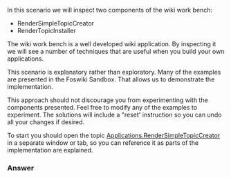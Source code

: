 <!-- Scenario text goes here -->
In this scenario we will inspect two components of the wiki work bench: 
* RenderSimpleTopicCreator
* RenderTopicInstaller

The wiki work bench is a well developed wiki application. By inspecting it we will see a number of techniques that are useful when you build your own applications.

This scenario is explanatory rather than exploratory. Many of the examples are presented in the Foswiki Sandbox. That allows us to demonstrate the implementation.

This approach should not discourage you from experimenting with the components presented. Feel free to modify any of the examples to experiment. The solutions will include a "reset' instruction so you can undo all your changes if desired. 

To start you should open the topic [Applications.RenderSimpleTopicCreator](https://[HOST_SUBDOMAIN](https://[[HOST_SUBDOMAIN]]-80-[[KATACODA_HOST]].environments.katacoda.com/HOST_SUBDOMAIN)-80-[KATACODA_HOST](https://[[HOST_SUBDOMAIN]]-80-[[KATACODA_HOST]].environments.katacoda.com/KATACODA_HOST).environments.katacoda.com/Applications.RenderSimpleTopicCreator) in a separate window or tab, so you can reference it as parts of the implementation are explained.

### Answer

<!-- Solution text (if any) goes here -->

